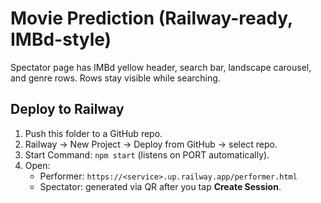 # Movie Prediction (Railway-ready, IMBd-style)
Spectator page has IMBd yellow header, search bar, landscape carousel, and genre rows. Rows stay visible while searching.

## Deploy to Railway
1) Push this folder to a GitHub repo.
2) Railway → New Project → Deploy from GitHub → select repo.
3) Start Command: `npm start` (listens on PORT automatically).
4) Open:
   - Performer: `https://<service>.up.railway.app/performer.html`
   - Spectator: generated via QR after you tap **Create Session**.
